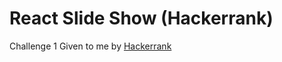 # React Slide Show (Hackerrank)

Challenge 1 Given to me  by [Hackerrank](https://www.hackerrank.com/)
